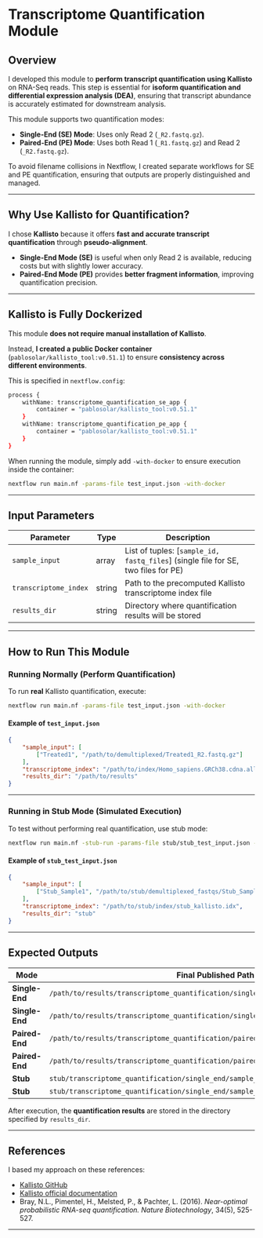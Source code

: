 # **Transcriptome Quantification Module**

## **Overview**

I developed this module to **perform transcript quantification using Kallisto** on RNA-Seq reads. This step is essential for **isoform quantification and differential expression analysis (DEA)**, ensuring that transcript abundance is accurately estimated for downstream analysis.

This module supports two quantification modes:
- **Single-End (SE) Mode**: Uses only Read 2 (`_R2.fastq.gz`).
- **Paired-End (PE) Mode**: Uses both Read 1 (`_R1.fastq.gz`) and Read 2 (`_R2.fastq.gz`).

To avoid filename collisions in Nextflow, I created separate workflows for SE and PE quantification, ensuring that outputs are properly distinguished and managed.

---

## **Why Use Kallisto for Quantification?**
I chose **Kallisto** because it offers **fast and accurate transcript quantification** through **pseudo-alignment**.

- **Single-End Mode (SE)** is useful when only Read 2 is available, reducing costs but with slightly lower accuracy.
- **Paired-End Mode (PE)** provides **better fragment information**, improving quantification precision.

---

## **Kallisto is Fully Dockerized**
This module **does not require manual installation of Kallisto**.

Instead, **I created a public Docker container** (`pablosolar/kallisto_tool:v0.51.1`) to ensure **consistency across different environments**.

This is specified in `nextflow.config`:

```bash
process {
    withName: transcriptome_quantification_se_app {
        container = "pablosolar/kallisto_tool:v0.51.1"
    }
    withName: transcriptome_quantification_pe_app {
        container = "pablosolar/kallisto_tool:v0.51.1"
    }
}
```

When running the module, simply add `-with-docker` to ensure execution inside the container:

```bash
nextflow run main.nf -params-file test_input.json -with-docker
```

---

## **Input Parameters**

| Parameter                | Type   | Description                                                   |
|--------------------------|--------|---------------------------------------------------------------|
| `sample_input`           | array  | List of tuples: [`sample_id, fastq_files`] (single file for SE, two files for PE) |
| `transcriptome_index`    | string | Path to the precomputed Kallisto transcriptome index file     |
| `results_dir`            | string | Directory where quantification results will be stored         |

---

## **How to Run This Module**

### **Running Normally (Perform Quantification)**
To run **real** Kallisto quantification, execute:

```bash
nextflow run main.nf -params-file test_input.json -with-docker
```

#### **Example of `test_input.json`**
```json
{
    "sample_input": [
        ["Treated1", "/path/to/demultiplexed/Treated1_R2.fastq.gz"]
    ],
    "transcriptome_index": "/path/to/index/Homo_sapiens.GRCh38.cdna.all.idx",
    "results_dir": "/path/to/results"
}
```

---

### **Running in Stub Mode (Simulated Execution)**
To test without performing real quantification, use stub mode:

```bash
nextflow run main.nf -stub-run -params-file stub/stub_test_input.json -with-docker
```

#### **Example of `stub_test_input.json`**
```json
{
    "sample_input": [
        ["Stub_Sample1", "/path/to/stub/demultiplexed_fastqs/Stub_Sample1_R2.fastq.gz"]
    ],
    "transcriptome_index": "/path/to/stub/index/stub_kallisto.idx",
    "results_dir": "stub"
}
```

---

## **Expected Outputs**

| Mode          | Final Published Path                                                                  |
|--------------|---------------------------------------------------------------------------------------|
| **Single-End** | `/path/to/results/transcriptome_quantification/single_end/sample_id_se_abundance.tsv` |
| **Single-End** | `/path/to/results/transcriptome_quantification/single_end/sample_id_se_abundance.h5`  |
| **Paired-End** | `/path/to/results/transcriptome_quantification/paired_end/sample_id_pe_abundance.tsv` |
| **Paired-End** | `/path/to/results/transcriptome_quantification/paired_end/sample_id_pe_abundance.h5`  |
| **Stub**      | `stub/transcriptome_quantification/single_end/sample_id_se_abundance.tsv`             |
| **Stub**      | `stub/transcriptome_quantification/single_end/sample_id_se_abundance.h5`              |

After execution, the **quantification results** are stored in the directory specified by `results_dir`.

---

## **References**
I based my approach on these references:
- [Kallisto GitHub](https://github.com/pachterlab/kallisto)  
- [Kallisto official documentation](https://pachterlab.github.io/kallisto/)
- Bray, N.L., Pimentel, H., Melsted, P., & Pachter, L. (2016). *Near-optimal probabilistic RNA-seq quantification.* *Nature Biotechnology*, 34(5), 525-527.
---